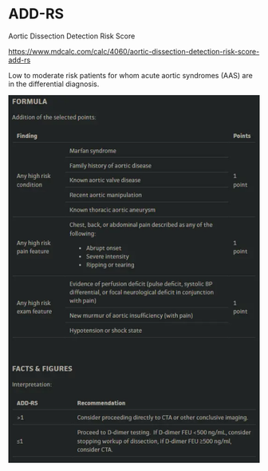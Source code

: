 # ADD-RS
  
Aortic Dissection Detection Risk Score
  
https://www.mdcalc.com/calc/4060/aortic-dissection-detection-risk-score-add-rs
  

  
Low to moderate risk patients for whom acute aortic syndromes (AAS) are in the differential diagnosis.
  

  
![ADD-RS-20240620224625396.webp](../200%20FILES/201%20Image/ADD-RS-20240620224625396.webp)